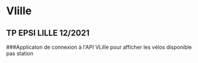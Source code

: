 # Vlille

## TP EPSI LILLE 12/2021

###Applicaton de connexion à l'API VLille pour afficher les vélos disponible pas station
